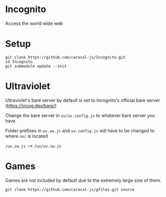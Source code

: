 # Incognito
Access the world wide web

# Setup
```
git clone https://github.com/caracal-js/Incognito.git
cd Incognito
git submodule update --init
```

# Ultraviolet
Ultraviolet's bare server by default is set to Incognito's official bare server (https://incog.dev/bare/)

Change the bare server in `uv/uv.config.js` to whatever bare server you have.

Folder prefixes in `uv.sw.js` and `uv.config.js` will have to be changed to where `uv/` is located

`/uv.sw.js` --> `/uv/uv.sw.js`

# Games
Games are not included by default due to the extremely large size of them. 

```
git clone https://github.com/caracal-js/gfiles.git source
```